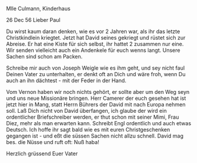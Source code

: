 Mlle Culmann, Kinderhaus

 26 Dec 56
Lieber Paul

Du wirst kaum daran denken, wie es vor 2 Jahren war, als ihr das letzte Christkindlein kriegtet. Jetzt hat David seines gekriegt und rüstet sich zur Abreise. Er hat eine Kiste für sich selbst, ihr hattet 2 zusammen nur eine. Wir senden vielleicht auch ein Andenkele für euch wenns langt. Unsere Sachen sind schon am Packen.

Schreibe mir auch von Joseph Weigle wie es ihm geht, und sey nicht faul Deinen Vater zu unterhalten, er denkt oft an Dich und wäre froh, wenn Du auch an ihn dächtest - mit der Feder in der Hand.

Vom Vernon haben wir noch nichts gehört, er sollte aber um den Weg seyn und uns neue Missionäre bringen. Herr Camerer der euch gesehen hat ist jetzt hier in Mang, statt Herrn Bührers der David mit nach Europa nehmen soll. Laß Dich nicht von David überfangen, ich glaube der wird ein ordentlicher Briefschreiber werden, er thut schon mit seiner Mimi, Frau Diez, mehr als man erwarten kann. Schreibt Engl ordentlich und auch etwas Deutsch. 
Ich hoffe ihr sagt bald wie es mit euren Christgeschenken gegangen ist - und eßt die süssen Sachen nicht allzu schnell. David mag bes. die Nüsse und ruft oft: Nuß haba!

 Herzlich grüssend
 Euer Vater

